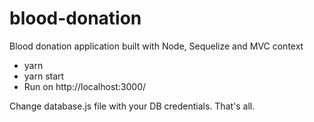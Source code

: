 # blood-donation
Blood donation application built with Node, Sequelize and MVC context

- yarn
- yarn start
- Run on http://localhost:3000/

Change database.js file with your DB credentials. That's all. 
